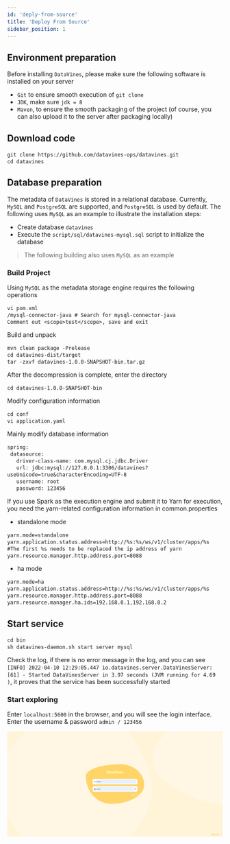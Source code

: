 ```yaml
---
id: 'deply-from-source'
title: 'Deploy From Source'
sidebar_position: 1
---
```


## Environment preparation

Before installing `DataVines`, please make sure the following software is installed on your server
- `Git` to ensure smooth execution of `git clone`
- `JDK`, make sure `jdk = 8`
- `Maven`, to ensure the smooth packaging of the project (of course, you can also upload it to the server after packaging locally)

## Download code
```shell
git clone https://github.com/datavines-ops/datavines.git
cd datavines
```

## Database preparation
The metadata of `DataVines` is stored in a relational database. Currently, `MySQL` and `PostgreSQL` are supported, and `PostgreSQL` is used by default. The following uses `MySQL` as an example to illustrate the installation steps:
- Create database `datavines`
- Execute the `script/sql/datavines-mysql.sql` script to initialize the database

> The following building also uses `MySQL` as an example


### Build Project

Using `MySQL` as the metadata storage engine requires the following operations

```
vi pom.xml
/mysql-connector-java # Search for mysql-connector-java
Comment out <scope>test</scope>, save and exit
```

Build and unpack

```shell
mvn clean package -Prelease
cd datavines-dist/target
tar -zxvf datavines-1.0.0-SNAPSHOT-bin.tar.gz
```

After the decompression is complete, enter the directory
```
cd datavines-1.0.0-SNAPSHOT-bin
```
Modify configuration information

```
cd conf
vi application.yaml
```
Mainly modify database information

```
spring:
 datasource:
   driver-class-name: com.mysql.cj.jdbc.Driver
   url: jdbc:mysql://127.0.0.1:3306/datavines?useUnicode=true&characterEncoding=UTF-8
   username: root
   password: 123456
```

If you use Spark as the execution engine and submit it to Yarn for execution, you need the yarn-related configuration information in common.properties
- standalone mode
```
yarn.mode=standalone
yarn.application.status.address=http://%s:%s/ws/v1/cluster/apps/%s #The first %s needs to be replaced the ip address of yarn
yarn.resource.manager.http.address.port=8088
```

- ha mode
```
yarn.mode=ha
yarn.application.status.address=http://%s:%s/ws/v1/cluster/apps/%s
yarn.resource.manager.http.address.port=8088
yarn.resource.manager.ha.ids=192.168.0.1,192.168.0.2
```

## Start service

```
cd bin
sh datavines-daemon.sh start server mysql
```

Check the log, if there is no error message in the log, and you can see `[INFO] 2022-04-10 12:29:05.447 io.datavines.server.DataVinesServer:[61] - Started DataVinesServer in 3.97 seconds (JVM running for 4.69 )`, it proves that the service has been successfully started

### Start exploring

Enter `localhost:5600` in the browser, and you will see the login interface. Enter the username & password `admin / 123456`

![DataVines架构图](/doc/image/login.png)





